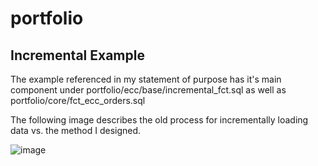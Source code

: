# portfolio
## Incremental Example
The example referenced in my statement of purpose has it's main component under portfolio/ecc/base/incremental_fct.sql as well as portfolio/core/fct_ecc_orders.sql

The following image describes the old process for incrementally loading data vs. the method I designed. 

![image](https://user-images.githubusercontent.com/72506318/193419950-4dd6e8aa-a5ec-449a-a01d-d5d6e5fbe624.png)

